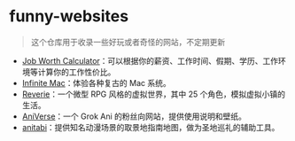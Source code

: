 # funny-websites

> 这个仓库用于收录一些好玩或者奇怪的网站，不定期更新

* [Job Worth Calculator](https://worthjob.zippland.com/)：可以根据你的薪资、工作时间、假期、学历、工作环境等计算你的工作性价比。
* [Infinite Mac](https://infinitemac.org/)：体验各种复古的 Mac 系统。
* [Reverie](https://reverie.herokuapp.com/arXiv_Demo/)：一个微型 RPG 风格的虚拟世界，其中 25 个角色，模拟虚拟小镇的生活。
* [AniVerse](https://grokani.xyz)：一个 Grok Ani 的粉丝向网站，提供使用说明和壁纸。
* [anitabi](https://anitabi.cn/)：提供知名动漫场景的取景地指南地图，做为圣地巡礼的辅助工具。
